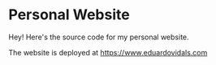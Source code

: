# Personal Website
Hey! Here's the source code for my personal website. 

The website is deployed at https://www.eduardovidals.com
